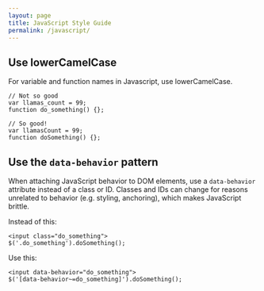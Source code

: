 ```yaml
---
layout: page
title: JavaScript Style Guide
permalink: /javascript/
---
```


## Use lowerCamelCase

For variable and function names in Javascript, use lowerCamelCase.

    // Not so good
    var llamas_count = 99;
    function do_something() {};

    // So good!
    var llamasCount = 99;
    function doSomething() {};

## Use the `data-behavior` pattern

When attaching JavaScript behavior to DOM elements, use a `data-behavior` attribute instead of a class or ID. Classes and IDs can change for reasons unrelated to behavior (e.g. styling, anchoring), which makes JavaScript brittle.

Instead of this:

    <input class="do_something">
    $('.do_something').doSomething();

Use this:

    <input data-behavior="do_something">
    $('[data-behavior~=do_something]').doSomething();
